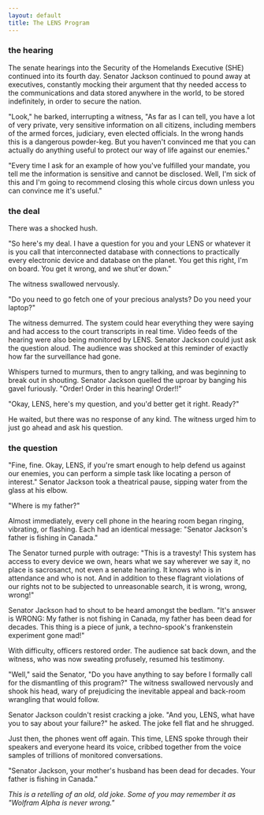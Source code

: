 ```yaml
---
layout: default
title: The LENS Program
---
```


### the hearing

The senate hearings into the Security of the Homelands Executive (SHE) continued into its fourth day. Senator Jackson continued to pound away at executives, constantly mocking their argument that thy needed access to the communications and data stored anywhere in the world, to be stored indefinitely, in order to secure the nation.

"Look," he barked, interrupting a witness, "As far as I can tell, you have a lot of very private, very sensitive information on all citizens, including members of the armed forces, judiciary, even elected officials. In the wrong hands this is a dangerous powder-keg. But you haven't convinced me that you can actually do anything useful to protect our way of life against our enemies."

"Every time I ask for an example of how you've fulfilled your mandate, you tell me the information is sensitive and cannot be disclosed. Well, I'm sick of this and I'm going to recommend closing this whole circus down unless you can convince me it's useful."

### the deal

There was a shocked hush.

"So here's my deal. I have a question for you and your LENS or whatever it is you call that interconnected database with connections to practically every electronic device and database on the planet. You get this right, I'm on board. You get it wrong, and we shut'er down."

The witness swallowed nervously.

"Do you need to go fetch one of your precious analysts? Do you need your laptop?"

The witness demurred. The system could hear everything they were saying and had access to the court transcripts in real time. Video feeds of the hearing were also being monitored by LENS. Senator Jackson could just ask the question aloud. The audience was shocked at this reminder of exactly how far the surveillance had gone.

Whispers turned to murmurs, then to angry talking, and was beginning to break out in shouting. Senator Jackson quelled the uproar by banging his gavel furiously. "Order! Order in this hearing! Order!!"

"Okay, LENS, here's my question, and you'd better get it right. Ready?"

He waited, but there was no response of any kind. The witness urged him to just go ahead and ask his question.

### the question

"Fine, fine. Okay, LENS, if you're smart enough to help defend us against our enemies, you can perform a simple task like locating a person of interest." Senator Jackson took a theatrical pause, sipping water from the glass at his elbow.

"Where is my father?"

Almost immediately, every cell phone in the hearing room began ringing, vibrating, or flashing. Each had an identical message: "Senator Jackson's father is fishing in Canada."

The Senator turned purple with outrage: "This is a travesty! This system has access to every device we own, hears what we say wherever we say it, no place is sacrosanct, not even a senate hearing. It knows who is in attendance and who is not. And in addition to these flagrant violations of our rights not to be subjected to unreasonable search, it is wrong, wrong, wrong!"

Senator Jackson had to shout to be heard amongst the bedlam. "It's answer is WRONG: My father is not fishing in Canada, my father has been dead for decades. This thing is a piece of junk, a techno-spook's frankenstein experiment gone mad!"

With difficulty, officers restored order. The audience sat back down, and the witness, who was now sweating profusely, resumed his testimony.

"Well," said the Senator, "Do you have anything to say before I formally call for the dismantling of this program?" The witness swallowed nervously and shook his head, wary of prejudicing the inevitable appeal and back-room wrangling that would follow.

Senator Jackson couldn't resist cracking a joke. "And you, LENS, what have you to say about your failure?" he asked. The joke fell flat and he shrugged.

Just then, the phones went off again. This time, LENS spoke through their speakers and everyone heard its voice, cribbed together from the voice samples of trillions of monitored conversations.

"Senator Jackson, your mother's husband has been dead for decades. Your father is fishing in Canada."

*This is a retelling of an old, old joke. Some of you may remember it as "Wolfram Alpha is never wrong."*